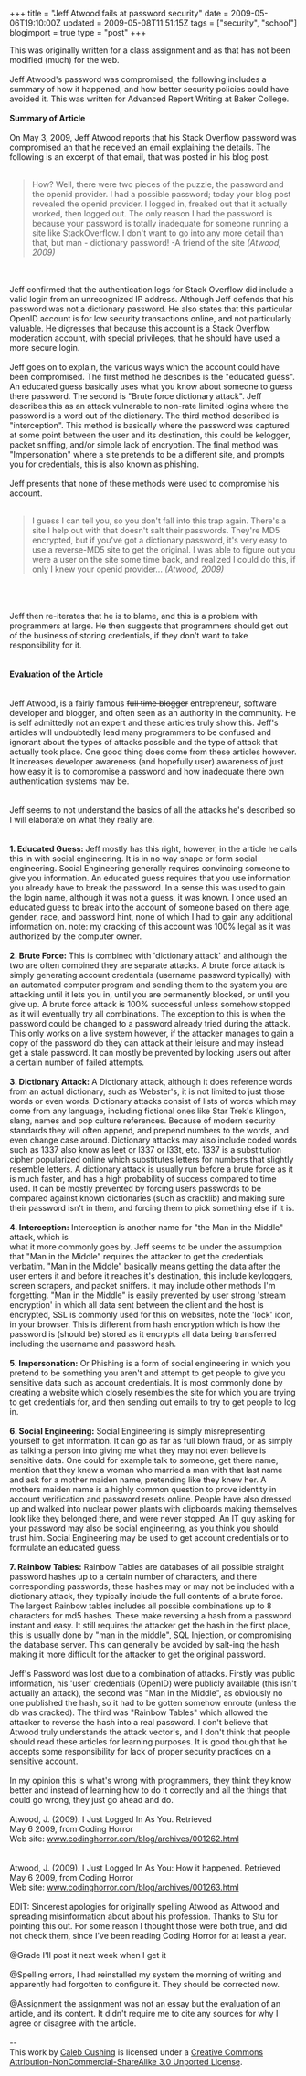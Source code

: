 +++
title = "Jeff Atwood fails at password security"
date = 2009-05-06T19:10:00Z
updated = 2009-05-08T11:51:15Z
tags = ["security", "school"]
blogimport = true 
type = "post"
+++

This was originally written for a class assignment and as that has not been modified (much) for the web. <br /><br />Jeff Atwood's password was compromised, the following includes a summary of how it happened, and how better security policies could have avoided it. This was written for Advanced Report Writing at Baker College.<br /><br /><strong>Summary of Article</strong><br /><br />On May 3, 2009, Jeff Atwood reports that his Stack Overflow password was compromised an that he received an email explaining the details. The following is an excerpt of that email, that was posted in his blog post.<br /><br /><blockquote>How? Well, there were two pieces of the puzzle, the password and the openid provider. I had a possible password; today your blog post    revealed the openid provider. I logged in, freaked out that it actually worked, then logged out. The only reason I had the password is because your password is totally inadequate for someone running a site like StackOverflow. I don't want to go into any more detail than that, but man - dictionary password! -A friend of the site <cite>(Atwood, 2009)</cite></blockquote><br /><br />Jeff confirmed that the authentication logs for Stack Overflow did include a valid login from an unrecognized IP address. Although Jeff defends that his password was not a dictionary password. He also states that this particular OpenID account is for low security transactions online, and not particularly valuable. He digresses that because this account is a Stack Overflow moderation account, with special privileges, that he should have used a more secure login.<br /><br />Jeff goes on to explain, the various ways which the account could have been compromised. The first method he describes is the "educated guess". An educated guess basically uses what you know about someone to guess there password. The second is "Brute force dictionary attack". Jeff describes this as an attack vulnerable to non-rate limited logins where the password is a word out of the dictionary. The third method described is "interception". This method is basically where the password was captured at some point between the user and its destination, this could be kelogger, packet sniffing, and/or simple lack of encryption. The final method was "Impersonation" where a site pretends to be a different site, and  prompts you for credentials, this is also known as phishing.<br /><br />Jeff presents that none of these methods were used to compromise his account.<br /><br /><blockquote>I guess I can tell you, so you don't fall into this trap again. There's a site I help out with that doesn't salt their passwords. They're MD5 encrypted, but if you've got a dictionary password, it's very easy to use a reverse-MD5 site to get the original. I was able to figure out you were a user on the site some time back, and realized I could do this, if only I knew your openid provider... <cite>(Atwood, 2009)</cite></blockquote><br /><br /><br />Jeff then re-iterates that he is to blame, and this is a problem with programmers at large. He then suggests that programmers should get out of the business of storing credentials, if they don't want to take responsibility for it.<br /><br /><br /><strong>Evaluation of the Article</strong><br /><br /><br />Jeff Atwood, is a fairly famous <strike>full time blogger</strike> entrepreneur, software developer and blogger, and often seen as an authority in the community. He is self admittedly not an expert and these articles truly show this. Jeff's articles will undoubtedly lead many programmers to be confused and ignorant about the types of attacks possible and the type of attack that actually took place. One good thing does come from these articles however. It increases developer awareness (and hopefully user) awareness of just how easy it is to compromise a password and how inadequate there own authentication systems may be.<br /><br /><br />Jeff seems to not understand the basics of all the attacks he's described so I will elaborate on what they really are.<br /><br /><br />   <strong>1. Educated Guess: </strong>Jeff mostly has this right, however, in the article he calls this in with social engineering. It is in no way shape or form social engineering. Social Engineering generally requires convincing someone to give you information. An educated guess requires that you use information you already have to break the password. In a sense this was used to gain the login name, although it was not a guess, it was known. I once used an educated guess to break into the account of someone based on there age, gender, race, and password hint, none of which I had to gain any additional information on. note: my cracking of this account was 100% legal as it was authorized by the computer owner.<br /><br />   <strong>2. Brute Force:</strong> This is combined with 'dictionary attack' and although the two are often combined they are separate attacks. A brute force attack is simply generating account credentials (username password typically) with an automated computer program and sending them to the system you are attacking until it lets you in, until you are permanently blocked, or until you give up. A brute force attack is 100% successful unless somehow stopped as it will eventually try all combinations. The exception to this is when the password could be changed to a password already tried during the attack. This only works on a live system however, if the attacker manages to gain a copy of the password db they can attack at their leisure and may instead get a stale password. It can mostly be prevented by locking users out after a certain number of failed attempts.<br /><br />   <strong>3. Dictionary Attack:</strong> A Dictionary attack, although it does reference words from an actual dictionary, such as Webster's, it is not limited to just those words or even words. Dictionary attacks consist of lists of words which may come from any language, including fictional ones like Star Trek's Klingon, slang, names and pop culture references. Because of modern security standards they will often append, and prepend numbers to the words, and even change case around. Dictionary attacks may also include coded words such as 1337 also know as leet or l337 or l33t, etc. 1337 is a substitution cipher popularized online which substitutes letters for numbers that slightly resemble letters. A dictionary attack is usually run before a brute force as it is much faster, and has a high probability of success compared to time used. It can be mostly prevented by forcing users passwords to be compared against known dictionaries (such as cracklib) and making sure their password isn't in them, and forcing them to pick something else if it is.<br /><br />   <strong>4. Interception:</strong> Interception is another name for "the Man in the Middle" attack, which is<br />what it more commonly goes by. Jeff seems to be under the assumption that "Man in the Middle" requires the attacker to get the credentials verbatim. "Man in the Middle" basically means getting the data after the user enters it and before it reaches it's destination, this include keyloggers, screen scrapers, and packet sniffers. it may include other methods I'm forgetting. "Man in the Middle" is easily prevented by user strong 'stream encryption' in which all data sent between the client and the host is encrypted, SSL is commonly used for this on websites, note the 'lock' icon, in your browser. This is different from hash encryption which is how the password is (should be) stored as it encrypts all data being transferred including the username and password hash.<br /><br />    <strong>5. Impersonation:</strong> Or Phishing is a form of social engineering in which you pretend to be something you aren't and attempt to get people to give you sensitive data such as account credentials. It is most commonly done by creating a website which closely resembles the site for which you are trying to get credentials for, and then sending out emails to try to get people to log in.<br /><br />    <strong>6. Social Engineering:</strong> Social Engineering is simply misrepresenting yourself to get information. It can go as far as full blown fraud, or as simply as talking a person into giving me what they may not even believe is sensitive data. One could for example talk to someone, get there name, mention that they knew a woman who married a man with that last name and ask for a mother maiden name, pretending like they knew her. A mothers maiden name is a highly common question to prove identity in account verification and password resets online. People have also dressed up and walked into nuclear power plants with clipboards making themselves look like they belonged there, and were never stopped. An IT guy asking for your password may also be social engineering, as you think you should trust him. Social Engineering may be used to get account credentials or to formulate an educated guess.<br /><br />    <strong>7. Rainbow Tables:</strong> Rainbow Tables are databases of all possible straight password hashes up to a certain number of characters, and there corresponding passwords, these hashes may or may not be included with a dictionary attack, they typically include the full contents of a brute force. The largest Rainbow tables includes all possible combinations up to 8 characters for md5 hashes. These make reversing a hash from a password instant and easy. It still requires the attacker get the hash in the first place, this is usually done by "man in the middle", SQL Injection, or compromising the database server. This can generally be avoided by salt-ing the hash making it more difficult for the attacker to get the original password.<br /><br />Jeff's Password was lost due to a combination of attacks. Firstly was public information, his 'user' credentials (OpenID) were publicly available (this isn't actually an attack), the second was "Man in the Middle", as obviously no one published the hash, so it had to be gotten somehow enroute (unless the db was cracked). The third was "Rainbow Tables" which allowed the attacker to reverse the hash into a real password. I don't believe that Atwood truly understands the attack vector's, and I don't think that people should read these articles for learning purposes. It is good though that he accepts some responsibility for lack of proper security practices on a sensitive account.<br /><br />In my opinion this is what's wrong with programmers, they think they know better and instead of learning how to do it correctly and all the things that could go wrong, they just go ahead and do.<br /><br />Atwood, J. (2009). I Just Logged In As You. Retrieved<br />     May 6 2009, from Coding Horror<br />     Web site: <a href="http://www.codinghorror.com/blog/archives/001262.html">www.codinghorror.com/blog/archives/001262.html</a><br /><br /><br />Atwood, J. (2009). I Just Logged In As You: How it happened. Retrieved<br />     May 6 2009, from Coding Horror<br />     Web site: <a href="http://www.codinghorror.com/blog/archives/001263.html">www.codinghorror.com/blog/archives/001263.html</a><br /><br />EDIT: Sincerest apologies for originally spelling Atwood as Attwood and spreading misinformation about about his profession. Thanks to Stu for pointing this out. For some reason I thought those were both true, and did not check them, since I've been reading Coding Horror for at least a year.<br /><br />@Grade I'll post it next week when I get it<br /><br />@Spelling errors, I had reinstalled my system the morning of writing and apparently had forgotten to configure it. They should be corrected now.<br /><br />@Assignment the assignment was not an essay but the evaluation of an article, and its content. It didn't require me to cite any sources for why I agree or disagree with the article.<div class="blogger-post-footer"><br />--<br />
This <span xmlns:dc="http://purl.org/dc/elements/1.1/" href="http://purl.org/dc/dcmitype/Text" rel="dc:type">work</span> by <a xmlns:cc="http://creativecommons.org/ns#" href="http://www.xenoterracide.com" property="cc:attributionName" rel="cc:attributionURL">Caleb Cushing</a> is licensed under a <a rel="license" href="http://creativecommons.org/licenses/by-nc-sa/3.0/">Creative Commons Attribution-NonCommercial-ShareAlike 3.0 Unported License</a>.</div>
